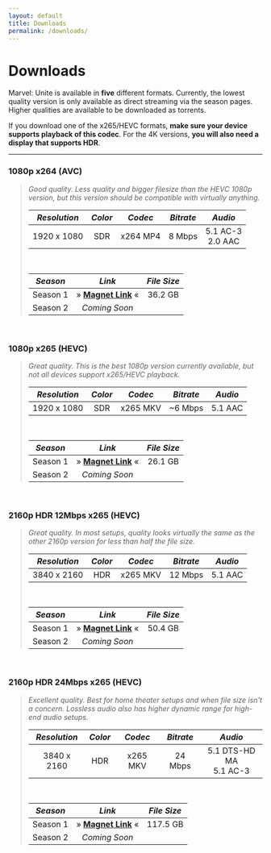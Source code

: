 ```yaml
---
layout: default
title: Downloads
permalink: /downloads/
---
```


# Downloads

Marvel: Unite is available in **five** different formats. Currently, the lowest quality version is only available as direct streaming via the season pages. Higher qualities are available to be downloaded as torrents.

If you download one of the x265/HEVC formats, **make sure your device supports playback of this codec**. For the 4K versions, **you will also need a display that supports HDR**.

* * *

### 1080p x264 (AVC)

>  _Good quality. Less quality and bigger filesize than the HEVC 1080p version, but this version should be compatible with virtually anything._
>
> | _Resolution_ | _Color_ | _Codec_ | _Bitrate_ | _Audio_ |
> | :---: | :---: | :---: | :---: | :---: |
> | 1920 x 1080 | SDR | x264 MP4 | 8 Mbps | 5.1 AC-3 <br /> 2.0 AAC |
>
> <br />
>
> | _Season_ | _Link_ | _File Size_ |
> | :---: | :---: | :---: |
> | Season 1 | » [**Magnet Link**](magnet:?xt=urn:btih:66d1ae6ed388dd4a132b70f897e96bed1f92915f&dn=Marvel%20Unite%20%282023%29%20Season%201%20S01%20%281080p%208Mbps%20x264%20AC3%205.1%20ducko%29&tr=udp%3A%2F%2Fbt2.archive.org%3A6969%2Fannounce&tr=udp%3A%2F%2Fbt1.archive.org%3A6969%2Fannounce&tr=udp%3A%2F%2Ftracker.opentrackr.org%3A1337%2Fannounce) « | 36.2 GB |
> | Season 2 | _Coming Soon_ |

<br />

### 1080p x265 (HEVC)

> _Great quality. This is the best 1080p version currently available, but not all devices support x265/HEVC playback._
> 
> | _Resolution_ | _Color_ | _Codec_ | _Bitrate_ | _Audio_ |
> | :---: | :---: | :---: | :---: | :---: |
> | 1920 x 1080 | SDR | x265 MKV | ~6 Mbps | 5.1 AAC |
>
> <br />
>
> | _Season_ | _Link_ | _File Size_ |
> | :---: | :---: | :---: |
> | Season 1 | » [**Magnet Link**](magnet:?xt=urn:btih:b404bf98c682700c70cd0a5770d80affe986adbd&dn=Marvel%20Unite%20(2023)%20Season%201%20S01%20(1080p%206Mbps%20x265%20HEVC%20AAC%205.1%20ducko)&tr=udp%3a%2f%2fbt2.archive.org%3a6969%2fannounce&tr=udp%3a%2f%2fbt1.archive.org%3a6969%2fannounce&tr=udp%3a%2f%2ftracker.opentrackr.org%3a1337%2fannounce) « | 26.1 GB |
> | Season 2 | _Coming Soon_ |

<br />

### 2160p HDR 12Mbps x265 (HEVC)

> _Great quality. In most setups, quality looks virtually the same as the other 2160p version for less than half the file size._
>
> | _Resolution_ | _Color_ | _Codec_ | _Bitrate_ | _Audio_ |
> | :---: | :---: | :---: | :---: | :---: |
> | 3840 x 2160 | HDR | x265 MKV | 12 Mbps | 5.1 AAC |
>
> <br />
>
> | _Season_ | _Link_ | _File Size_ |
> | :---: | :---: | :---: |
> | Season 1 | » [**Magnet Link**](magnet:?xt=urn:btih:18d3a9a4b66ccc0492bd5f22cf18c830f301ec48&dn=Marvel%20Unite%20(2023)%20Season%201%20S01%20(2160p%2012Mbps%20x265%20HEVC%20HDR%20AAC%205.1%20ducko)&tr=udp%3a%2f%2fbt1.archive.org%3a6969%2fannounce&tr=udp%3a%2f%2fbt2.archive.org%3a6969%2fannounce&tr=udp%3a%2f%2ftracker.opentrackr.org%3a1337%2fannounce) « | 50.4 GB |
> | Season 2 | _Coming Soon_ |

<br />

### 2160p HDR 24Mbps x265 (HEVC)

> _Excellent quality. Best for home theater setups and when file size isn't a concern. Lossless audio also has higher dynamic range for high-end audio setups._
>
> | _Resolution_ | _Color_ | _Codec_ | _Bitrate_ | _Audio_ |
> | :---: | :---: | :---: | :---: | :---: |
> | 3840 x 2160 | HDR | x265 MKV | 24 Mbps | 5.1 DTS-HD MA <br /> 5.1 AC-3 |
>
> <br />
>
> | _Season_ | _Link_ | _File Size_ |
> | :---: | :---: | :---: |
> | Season 1 | » [**Magnet Link**](magnet:?xt=urn:btih:dbe269f2c9d0d782ccd6a25316dc0d1dc2be7f3a&dn=Marvel%20Unite%20(2023)%20Season%201%20S01%20(2160p%2024Mbps%20x265%20HEVC%20HDR%20DTS-HD%20MA%205.1%20ducko)&tr=udp%3a%2f%2ftracker.opentrackr.org%3a1337%2fannounce&tr=udp%3a%2f%2fbt2.archive.org%3a6969%2fannounce&tr=udp%3a%2f%2fbt1.archive.org%3a6969%2fannounce) « | 117.5 GB |
> | Season 2 | _Coming Soon_ |
